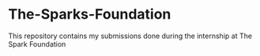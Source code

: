 # The-Sparks-Foundation
This repository contains my submissions  done during the internship at The Spark Foundation
